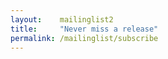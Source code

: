 ```yaml
---
layout:    mailinglist2
title:     "Never miss a release"
permalink: /mailinglist/subscribe
---
```


